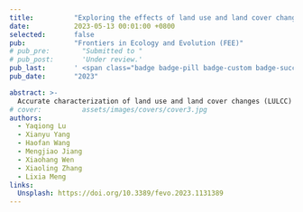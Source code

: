 ```yaml
---
title:          "Exploring the effects of land use and land cover changes on meteorology and air quality over Sichuan Basin, southwestern China"
date:           2023-05-13 00:01:00 +0800
selected:       false
pub:            "Frontiers in Ecology and Evolution (FEE)"
# pub_pre:        "Submitted to "
# pub_post:       'Under review.'
pub_last:       ' <span class="badge badge-pill badge-custom badge-success">Spotlight</span>'
pub_date:       "2023"

abstract: >-
  Accurate characterization of land use and land cover changes (LULCC) is essential for numerical models to capture LULCC-induced effects on regional meteorology and air quality, while outdated LULC dataset largely limits model capability in reproducing land surface parameters, particularly for complex terrain. In this study, we incorporate land cover data from MODIS in 2019 into the Weather Research and Forecasting (WRF) model to simulate the impacts of LULC on meteorological parameters over the Sichuan Basin (SCB). Further, we conduct Community Multiscale Air Quality (CMAQ) simulations with WRF default LULC and MODIS 2019 to probe the effects on regional air quality. Despite consistency found between meteorological observations and WRF-CMAQ simulations, the default WRF land cover data does not accurately capture rapid urbanization over time compared with MODIS. Modeling results indicate that magnitude changes trigged by LULCC are highly varied across SCB and the impacts of LULCC are more pronounced over extended metropolitan areas due to alteration by urbanization, featured by elevating 2-m temperature up to 2°C and increased planetary boundary layer height (PBLH) up to 400 m. For air quality implications, it is found that LULCC leads to basin-wide O<sub>3</sub> enhancements with maximum reaching 21.6 μg/m³ and 57.2 μg/m³ in the daytime and nighttime, respectively, which is mainly attributed to weakening NO<sub>x</sub> titration effects at night. This work contributes modeling insights into quantitative assessment for impacts of LULCC on regional meteorology and air quality which pinpoints optimization of the meteorology-air quality model.
# cover:          assets/images/covers/cover3.jpg
authors:
  - Yaqiong Lu
  - Xianyu Yang
  - Haofan Wang
  - Mengjiao Jiang
  - Xiaohang Wen
  - Xiaoling Zhang
  - Lixia Meng
links:
  Unsplash: https://doi.org/10.3389/fevo.2023.1131389
---
```

